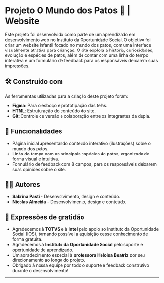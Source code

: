 # Projeto O Mundo dos Patos 🦆 | Website

Este projeto foi desenvolvido como parte de um aprendizado em desenvolvimento web no Instituto da Oportunidade Social. O objetivo foi criar um website infantil focado no mundo dos patos, com uma interface visualmente atrativa para crianças. O site explora a história, curiosidades, evolução e espécies de patos, além de contar com uma linha do tempo interativa e um formulário de feedback para os responsáveis deixarem suas impressões.

## 🛠️ Construído com

As ferramentas utilizadas para a criação deste projeto foram:

- **Figma**: Para o esboço e prototipação das telas.
- **HTML**: Estruturação do conteúdo do site.
- **Git**: Controle de versão e colaboração entre os integrantes da dupla.

## 🚀 Funcionalidades

- Página inicial apresentando conteúdo interativo (ilustrações) sobre o mundo dos patos.
- Linha do tempo com as principais espécies de patos, organizada de forma visual e intuitiva.
- Formulário de feedback com 8 campos, para os responsáveis deixarem suas opiniões sobre o site.

## 🧑‍💻 Autores

- **Sabrina Pasti** - Desenvolvimento, design e conteúdo.
- **Nicolas Almeida** - Desenvolvimento, design e conteúdo.

## 🎁 Expressões de gratidão

- Agradecemos à **TOTVS** e à **Intel** pelo apoio ao Instituto da Oportunidade Social (IOS), tornando possível a aquisição desse conhecimento de forma gratuita.
- Agradecemos à **Instituto da Oportunidade Social** pelo suporte e oportunidade de aprendizado.
- Um agradecimento especial à **professora Heloisa Beatriz** por seu direcionamento ao longo do projeto.
- Obrigado à nossa equipe por todo o suporte e feedback construtivo durante o desenvolvimento!

---
